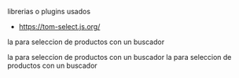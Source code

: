 librerias o plugins usados 

- https://tom-select.js.org/

la para seleccion de productos con un buscador

la para seleccion de productos con un buscador
la para seleccion de productos con un buscador